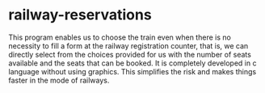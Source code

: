 # railway-reservations
This program enables us to choose the train even when there is no necessity to fill a form at
the railway registration counter, that is, we can directly select from the choices provided for us
with the number of seats available and the seats that can be booked. It is completely developed in
c language without using graphics. This simplifies the risk and makes things faster in the mode
of railways.
